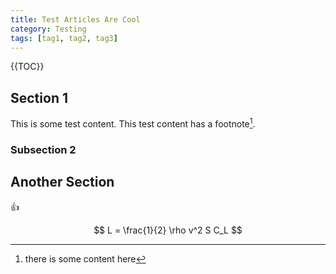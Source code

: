 ```yaml
---
title: Test Articles Are Cool
category: Testing
tags: [tag1, tag2, tag3]
---
```



{{TOC}}

## Section 1

This is some test content.
This test content has a footnote[^1].

### Subsection 2

## Another Section

:+1:

$$
L = \frac{1}{2} \rho v^2 S C_L
$$

[^1]: there is some content here
